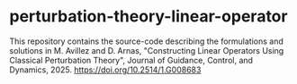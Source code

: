 # perturbation-theory-linear-operator

This repository contains the source-code describing the formulations and solutions in M. Avillez and D. Arnas, "Constructing Linear Operators Using Classical Perturbation Theory", Journal of Guidance, Control, and Dynamics, 2025. https://doi.org/10.2514/1.G008683
